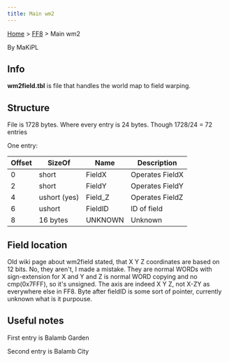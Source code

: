 ```yaml
---
title: Main wm2
---
```


[Home](/ff7-flat-wiki/Main%20Page.md) > [FF8](/ff7-flat-wiki/FF8.md) > Main wm2

By MaKiPL

  

## Info

**wm2field.tbl** is file that handles the world map to field warping.

## Structure

File is 1728 bytes. Where every entry is 24 bytes. Though 1728/24 = 72
entries

One entry:

| Offset | SizeOf       | Name     | Description     |
|--------|--------------|----------|-----------------|
| 0      | short        | FieldX   | Operates FieldX |
| 2      | short        | FieldY   | Operates FieldY |
| 4      | ushort (yes) | Field\_Z | Operates FieldZ |
| 6      | ushort       | FieldID  | ID of field     |
| 8      | 16 bytes     | UNKNOWN  | Unknown         |

  

## Field location

Old wiki page about wm2field stated, that X Y Z coordinates are based on
12 bits. No, they aren't, I made a mistake. They are normal WORDs with
sign-extension for X and Y and Z is normal WORD copying and no
cmp(0x7FFF), so it's unsigned. The axis are indeed X Y Z, not X-ZY as
everywhere else in FF8. Byte after fieldID is some sort of pointer,
currently unknown what is it purpouse.

## Useful notes

First entry is Balamb Garden

Second entry is Balamb City
